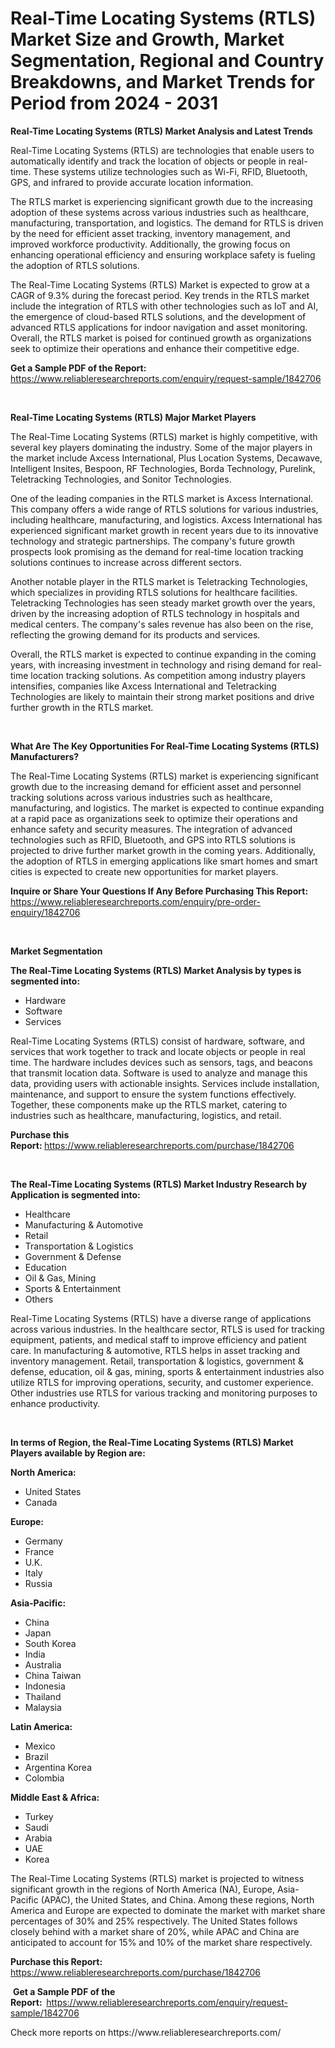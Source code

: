 <p><h1>Real-Time Locating Systems (RTLS) Market Size and Growth, Market Segmentation, Regional and Country Breakdowns, and Market Trends for Period from 2024 -  2031</h1></p><p><strong>Real-Time Locating Systems (RTLS) Market Analysis and Latest Trends</strong></p>
<p><p>Real-Time Locating Systems (RTLS) are technologies that enable users to automatically identify and track the location of objects or people in real-time. These systems utilize technologies such as Wi-Fi, RFID, Bluetooth, GPS, and infrared to provide accurate location information.</p><p>The RTLS market is experiencing significant growth due to the increasing adoption of these systems across various industries such as healthcare, manufacturing, transportation, and logistics. The demand for RTLS is driven by the need for efficient asset tracking, inventory management, and improved workforce productivity. Additionally, the growing focus on enhancing operational efficiency and ensuring workplace safety is fueling the adoption of RTLS solutions.</p><p>The Real-Time Locating Systems (RTLS) Market is expected to grow at a CAGR of 9.3% during the forecast period. Key trends in the RTLS market include the integration of RTLS with other technologies such as IoT and AI, the emergence of cloud-based RTLS solutions, and the development of advanced RTLS applications for indoor navigation and asset monitoring. Overall, the RTLS market is poised for continued growth as organizations seek to optimize their operations and enhance their competitive edge.</p></p>
<p><strong>Get a Sample PDF of the Report:&nbsp;</strong> <a href="https://www.reliableresearchreports.com/enquiry/request-sample/1842706">https://www.reliableresearchreports.com/enquiry/request-sample/1842706</a></p>
<p>&nbsp;</p>
<p><strong>Real-Time Locating Systems (RTLS) Major Market Players</strong></p>
<p><p>The Real-Time Locating Systems (RTLS) market is highly competitive, with several key players dominating the industry. Some of the major players in the market include Axcess International, Plus Location Systems, Decawave, Intelligent Insites, Bespoon, RF Technologies, Borda Technology, Purelink, Teletracking Technologies, and Sonitor Technologies.</p><p>One of the leading companies in the RTLS market is Axcess International. This company offers a wide range of RTLS solutions for various industries, including healthcare, manufacturing, and logistics. Axcess International has experienced significant market growth in recent years due to its innovative technology and strategic partnerships. The company's future growth prospects look promising as the demand for real-time location tracking solutions continues to increase across different sectors.</p><p>Another notable player in the RTLS market is Teletracking Technologies, which specializes in providing RTLS solutions for healthcare facilities. Teletracking Technologies has seen steady market growth over the years, driven by the increasing adoption of RTLS technology in hospitals and medical centers. The company's sales revenue has also been on the rise, reflecting the growing demand for its products and services.</p><p>Overall, the RTLS market is expected to continue expanding in the coming years, with increasing investment in technology and rising demand for real-time location tracking solutions. As competition among industry players intensifies, companies like Axcess International and Teletracking Technologies are likely to maintain their strong market positions and drive further growth in the RTLS market.</p></p>
<p>&nbsp;</p>
<p><strong>What Are The Key Opportunities For Real-Time Locating Systems (RTLS) Manufacturers?</strong></p>
<p><p>The Real-Time Locating Systems (RTLS) market is experiencing significant growth due to the increasing demand for efficient asset and personnel tracking solutions across various industries such as healthcare, manufacturing, and logistics. The market is expected to continue expanding at a rapid pace as organizations seek to optimize their operations and enhance safety and security measures. The integration of advanced technologies such as RFID, Bluetooth, and GPS into RTLS solutions is projected to drive further market growth in the coming years. Additionally, the adoption of RTLS in emerging applications like smart homes and smart cities is expected to create new opportunities for market players.</p></p>
<p><strong>Inquire or Share Your Questions If Any Before Purchasing This Report:</strong> <a href="https://www.reliableresearchreports.com/enquiry/pre-order-enquiry/1842706">https://www.reliableresearchreports.com/enquiry/pre-order-enquiry/1842706</a></p>
<p>&nbsp;</p>
<p><strong>Market Segmentation</strong></p>
<p><strong>The Real-Time Locating Systems (RTLS) Market Analysis by types is segmented into:</strong></p>
<p><ul><li>Hardware</li><li>Software</li><li>Services</li></ul></p>
<p><p>Real-Time Locating Systems (RTLS) consist of hardware, software, and services that work together to track and locate objects or people in real time. The hardware includes devices such as sensors, tags, and beacons that transmit location data. Software is used to analyze and manage this data, providing users with actionable insights. Services include installation, maintenance, and support to ensure the system functions effectively. Together, these components make up the RTLS market, catering to industries such as healthcare, manufacturing, logistics, and retail.</p></p>
<p><strong>Purchase this Report:&nbsp;</strong><a href="https://www.reliableresearchreports.com/purchase/1842706">https://www.reliableresearchreports.com/purchase/1842706</a></p>
<p>&nbsp;</p>
<p><strong>The Real-Time Locating Systems (RTLS) Market Industry Research by Application is segmented into:</strong></p>
<p><ul><li>Healthcare</li><li>Manufacturing & Automotive</li><li>Retail</li><li>Transportation & Logistics</li><li>Government & Defense</li><li>Education</li><li>Oil & Gas, Mining</li><li>Sports & Entertainment</li><li>Others</li></ul></p>
<p><p>Real-Time Locating Systems (RTLS) have a diverse range of applications across various industries. In the healthcare sector, RTLS is used for tracking equipment, patients, and medical staff to improve efficiency and patient care. In manufacturing & automotive, RTLS helps in asset tracking and inventory management. Retail, transportation & logistics, government & defense, education, oil & gas, mining, sports & entertainment industries also utilize RTLS for improving operations, security, and customer experience. Other industries use RTLS for various tracking and monitoring purposes to enhance productivity.</p></p>
<p>&nbsp;</p>
<p><strong>In terms of Region, the Real-Time Locating Systems (RTLS) Market Players available by Region are:</strong></p>
<p>
    <p> <strong> North America: </strong>
        <ul>
            <li>United States</li>
            <li>Canada</li>
        </ul>
        </p> 
    <p> <strong> Europe: </strong>
        <ul>
            <li>Germany</li>
            <li>France</li>
            <li>U.K.</li>
            <li>Italy</li>
            <li>Russia</li>
        </ul>
        </p> 
    <p> <strong> Asia-Pacific: </strong>
        <ul>
            <li>China</li>
            <li>Japan</li>
            <li>South Korea</li>
            <li>India</li>
            <li>Australia</li>
            <li>China Taiwan</li>
            <li>Indonesia</li>
            <li>Thailand</li>
            <li>Malaysia</li>
        </ul>
        </p> 
    <p> <strong> Latin America: </strong>
        <ul>
            <li>Mexico</li>
            <li>Brazil</li>
            <li>Argentina Korea</li>
            <li>Colombia</li>
        </ul>
        </p> 
    <p> <strong> Middle East & Africa: </strong>
        <ul>
            <li>Turkey</li>
            <li>Saudi</li>
            <li>Arabia</li>
            <li>UAE</li>
            <li>Korea</li>
        </ul>
    </p>
    </p>
<p><p>The Real-Time Locating Systems (RTLS) market is projected to witness significant growth in the regions of North America (NA), Europe, Asia-Pacific (APAC), the United States, and China. Among these regions, North America and Europe are expected to dominate the market with market share percentages of 30% and 25% respectively. The United States follows closely behind with a market share of 20%, while APAC and China are anticipated to account for 15% and 10% of the market share respectively.</p></p>
<p><strong>Purchase this Report: </strong><a href="https://www.reliableresearchreports.com/purchase/1842706">https://www.reliableresearchreports.com/purchase/1842706</a></p>
<p>&nbsp;<strong>Get a Sample PDF of the Report:&nbsp;&nbsp;</strong><a href="https://www.reliableresearchreports.com/enquiry/request-sample/1842706">https://www.reliableresearchreports.com/enquiry/request-sample/1842706</a></p>
<p><strong></strong></p>
<p>Check more reports on https://www.reliableresearchreports.com/</p>